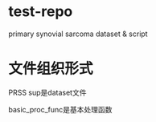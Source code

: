 # test-repo
primary synovial sarcoma dataset & script

# 文件组织形式
PRSS sup是dataset文件

basic_proc_func是基本处理函数
